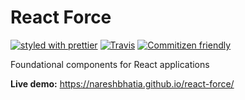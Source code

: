 # React Force

[![styled with prettier](https://img.shields.io/badge/styled_with-prettier-ff69b4.svg)](https://github.com/prettier/prettier)
[![Travis](https://img.shields.io/travis/alexjoverm/typescript-library-starter.svg)](https://travis-ci.org/nareshbhatia/react-force)
[![Commitizen friendly](https://img.shields.io/badge/commitizen-friendly-brightgreen.svg)](http://commitizen.github.io/cz-cli/)

Foundational components for React applications

**Live demo:** https://nareshbhatia.github.io/react-force/
